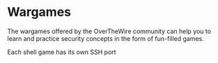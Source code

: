 # Wargames
The wargames offered by the OverTheWire community can help you to learn and practice security concepts in the form of fun-filled games.

Each shell game has its own SSH port
